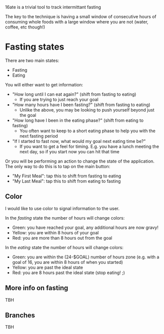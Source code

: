 16ate is a trivial tool to track intermittant fasting

The key to the technique is having a small window of consecutive hours of consuming whole foods with a large window where you are not (water, coffee, etc though!)

# Fasting states

There are two main states:

- Fasting
- Eating

You will either want to get information:

- "How long until I can eat again?" (shift from fasting to eating)
	- If you are trying to just reach your goal
- "How many hours have I been fasting?" (shift from fasting to eating)
	- Unlike the above, you may be looking to push yourself beyond just the goal
- "How long have I been in the eating phase?" (shift from eating to fasting)
	- You often want to keep to a short eating phase to help you with the next fasting period
- "If I started to fast now, what would my goal next eating time be?"
	- If you want to get a feel for timing. E.g. you have a lunch meeting the next day, so if you start now you can hit that time

Or you will be performing an action to change the state of the application. The only way to do this is to tap on the main button:

- "My First Meal": tap this to shift from fasting to eating
- "My Last Meal": tap this to shift from eating to fasting

## Color

I would like to use color to signal information to the user.

In the *fasting* state the number of hours will change colors:

- Green: you have reached your goal, any additional hours are now gravy!
- Yellow: you are within 8 hours of your goal
- Red: you are more than 8 hours out from the goal

In the *eating* state the number of hours will change colors:

- Green: you are within the (24-$GOAL) number of hours zone (e.g. with a goal of 16, you are within 8 hours of when you started)
- Yellow: you are past the ideal state
- Red: you are 8 hours past the ideal state (stop eating! ;)

## More info on fasting

TBH

## Branches

TBH
